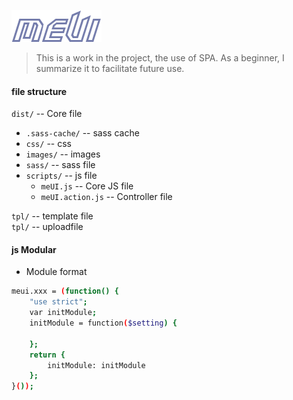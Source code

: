 ![Alt text](uploadfile/logo.png)
> This is a work in the project, the use of SPA. As a beginner, I summarize it to facilitate future use.

#### file structure  
`dist/` -- Core file
* `.sass-cache/` -- sass cache
* `css/` -- css
* `images/` -- images
* `sass/` -- sass file
* `scripts/` -- js file
  + `meUI.js` -- Core JS file
  + `meUI.action.js` -- Controller file  

`tpl/` -- template file  
`tpl/` -- uploadfile

#### js Modular
* Module format
```sh
meui.xxx = (function() {
    "use strict";
    var initModule;
    initModule = function($setting) {

    };
    return {
        initModule: initModule
    };
}());
```
